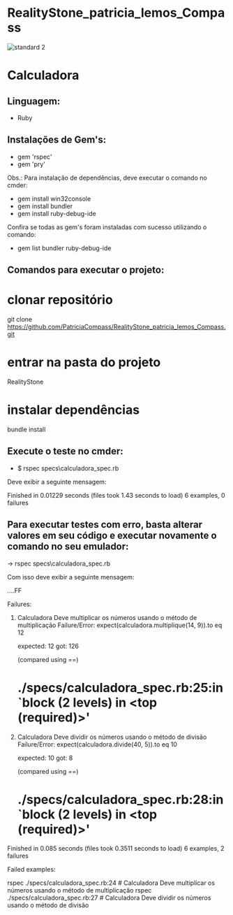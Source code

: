 # RealityStone_patricia_lemos_Compass

![standard 2](https://user-images.githubusercontent.com/101133843/182221010-92f2e8fe-c3bb-46ad-8354-9663183351fe.gif)

# Calculadora

## Linguagem:
- Ruby

## Instalações de Gem's:
- gem 'rspec'
- gem 'pry'

Obs.: Para instalação de dependências, deve executar o comando no cmder:

- gem install win32console
- gem install bundler
- gem install ruby-debug-ide

Confira se todas as gem's foram instaladas com sucesso utilizando o comando:
- gem list bundler ruby-debug-ide

## Comandos para executar o projeto:

# clonar repositório
git clone https://github.com/PatriciaCompass/RealityStone_patricia_lemos_Compass.git

# entrar na pasta do projeto
RealityStone

# instalar dependências
bundle install

## Execute o teste no cmder:

- $ rspec specs\calculadora_spec.rb

Deve exibir a seguinte mensagem:

Finished in 0.01229 seconds (files took 1.43 seconds to load)
6 examples, 0 failures

## Para executar testes com erro, basta alterar valores em seu código e executar novamente o comando no seu emulador: 

-> rspec specs\calculadora_spec.rb 

Com isso deve exibir a seguinte mensagem:

....FF

Failures:

  1) Calculadora Deve multiplicar os números usando o método de multiplicação
     Failure/Error: expect(calculadora.multiplique(14, 9)).to eq  12

       expected: 12
            got: 126

       (compared using ==)
     # ./specs/calculadora_spec.rb:25:in `block (2 levels) in <top (required)>'

  2) Calculadora Deve dividir os números usando o método de divisão
     Failure/Error: expect(calculadora.divide(40, 5)).to eq  10

       expected: 10
            got: 8

       (compared using ==)
     # ./specs/calculadora_spec.rb:28:in `block (2 levels) in <top (required)>'

Finished in 0.085 seconds (files took 0.3511 seconds to load)
6 examples, 2 failures

Failed examples:

rspec ./specs/calculadora_spec.rb:24 # Calculadora Deve multiplicar os números usando o método de multiplicação
rspec ./specs/calculadora_spec.rb:27 # Calculadora Deve dividir os números usando o método de divisão
